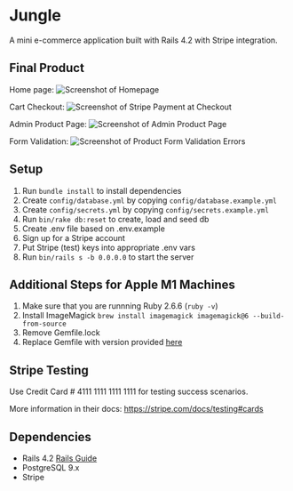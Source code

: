 # Jungle

A mini e-commerce application built with Rails 4.2 with Stripe integration.

## Final Product

Home page:
![Screenshot of Homepage](https://github.com/vwt604/jungle-rails/blob/master/app/assets/images/home-page.png)

Cart Checkout:
![Screenshot of Stripe Payment at Checkout](https://github.com/vwt604/jungle-rails/blob/master/app/assets/images/cart-checkout.png)

Admin Product Page:
![Screenshot of Admin Product Page](https://github.com/vwt604/jungle-rails/blob/master/app/assets/images/admin-products.png)

Form Validation:
![Screenshot of Product Form Validation Errors](https://github.com/vwt604/jungle-rails/blob/master/app/assets/images/form-errors.png)

## Setup

1. Run `bundle install` to install dependencies
2. Create `config/database.yml` by copying `config/database.example.yml`
3. Create `config/secrets.yml` by copying `config/secrets.example.yml`
4. Run `bin/rake db:reset` to create, load and seed db
5. Create .env file based on .env.example
6. Sign up for a Stripe account
7. Put Stripe (test) keys into appropriate .env vars
8. Run `bin/rails s -b 0.0.0.0` to start the server

## Additional Steps for Apple M1 Machines

1. Make sure that you are runnning Ruby 2.6.6 (`ruby -v`)
1. Install ImageMagick `brew install imagemagick imagemagick@6 --build-from-source`
2. Remove Gemfile.lock
3. Replace Gemfile with version provided [here](https://gist.githubusercontent.com/FrancisBourgouin/831795ae12c4704687a0c2496d91a727/raw/ce8e2104f725f43e56650d404169c7b11c33a5c5/Gemfile)

## Stripe Testing

Use Credit Card # 4111 1111 1111 1111 for testing success scenarios.

More information in their docs: <https://stripe.com/docs/testing#cards>

## Dependencies

* Rails 4.2 [Rails Guide](http://guides.rubyonrails.org/v4.2/)
* PostgreSQL 9.x
* Stripe
